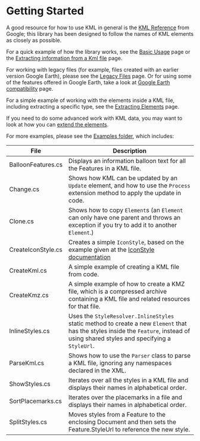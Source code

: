 # Getting Started

A good resource for how to use KML in general is the
[KML Reference](https://developers.google.com/kml/documentation/kmlreference)
from Google; this library has been designed to follow the names of KML elements
as closely as possible.

For a quick example of how the library works, see the
[Basic Usage](BasicUsage.md) page or the
[Extracting information from a Kml file](ExtractingInformation.md) page.

For working with legacy files (for example, files created with an earlier
version Google Earth), please see the [Legacy Files](LegacyFiles.md) page. Or
for using some of the features offered in Google Earth, take a look at
[Google Earth compatibility](GoogleEarthCompatibility.md) page.

For a simple example of working with the elements inside a KML file, including
extracting a specific type, see the [Extracting Elements](ExtractingElements.md)
page.

If you need to do some advanced work with KML data, you may want to look at how
you can [extend the elements](Extending.md).

For more examples, please see the [Examples folder](../Examples), which includes:

| File               | Description                                                                                                                                                                                 |
|--------------------|---------------------------------------------------------------------------------------------------------------------------------------------------------------------------------------------|
| BalloonFeatures.cs | Displays an information balloon text for all the Features in a KML file.                                                                                                                    |
| Change.cs          | Shows how KML can be updated by an `Update` element, and how to use the `Process` extension method to apply the update in code.                                                         |
| Clone.cs           | Shows how to copy `Element`s (an `Element` can only have one parent and throws an exception if you try to add it to another `Element`.)                                               |
| CreateIconStyle.cs | Creates a simple `IconStyle`, based on the example given at the [IconStyle documentation](https://developers.google.com/kml/documentation/kmlreference#iconstyle)                         |
| CreateKml.cs       | A simple example of creating a KML file from code.                                                                                                                                          |
| CreateKmz.cs       | A simple example of how to create a KMZ file, which is a compressed archive containing a KML file and related resources for that file.                                                      |
| InlineStyles.cs    | Uses the `StyleResolver.InlineStyles` static method to create a new `Element` that has the styles inside the `Feature`, instead of using shared styles and specifying a `StyleUrl`. |
| ParseKml.cs        | Shows how to use the `Parser` class to parse a KML file, ignoring any namespaces declared in the XML.                                                                                     |
| ShowStyles.cs      | Iterates over all the styles in a KML file and displays their names in alphabetical order.                                                                                                  |
| SortPlacemarks.cs  | Iterates over the placemarks in a file and displays their names in alphabetical order.                                                                                                      |
| SplitStyles.cs     | Moves styles from a Feature to the enclosing Document and then sets the Feature.StyleUrl to reference the new style.                                                                        |
